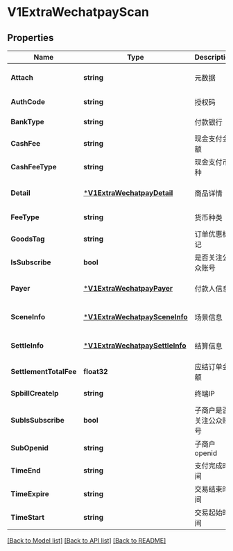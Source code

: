 # V1ExtraWechatpayScan

## Properties
Name | Type | Description | Notes
------------ | ------------- | ------------- | -------------
**Attach** | **string** | 元数据 | [optional] [default to null]
**AuthCode** | **string** | 授权码 | [default to null]
**BankType** | **string** | 付款银行 | [default to null]
**CashFee** | **string** | 现金支付金额 | [default to null]
**CashFeeType** | **string** | 现金支付币种 | [default to null]
**Detail** | [***V1ExtraWechatpayDetail**](v1ExtraWechatpayDetail.md) | 商品详情 | [optional] [default to null]
**FeeType** | **string** | 货币种类 | [default to null]
**GoodsTag** | **string** | 订单优惠标记 | [default to null]
**IsSubscribe** | **bool** | 是否关注公众账号 | [default to null]
**Payer** | [***V1ExtraWechatpayPayer**](v1ExtraWechatpayPayer.md) | 付款人信息 | [optional] [default to null]
**SceneInfo** | [***V1ExtraWechatpaySceneInfo**](v1ExtraWechatpaySceneInfo.md) | 场景信息 | [optional] [default to null]
**SettleInfo** | [***V1ExtraWechatpaySettleInfo**](v1ExtraWechatpaySettleInfo.md) | 结算信息 | [optional] [default to null]
**SettlementTotalFee** | **float32** | 应结订单金额 | [default to null]
**SpbillCreateIp** | **string** | 终端IP | [default to null]
**SubIsSubscribe** | **bool** | 子商户是否关注公众账号 | [default to null]
**SubOpenid** | **string** | 子商户openid | [default to null]
**TimeEnd** | **string** | 支付完成时间 | [default to null]
**TimeExpire** | **string** | 交易结束时间 | [default to null]
**TimeStart** | **string** | 交易起始时间 | [default to null]

[[Back to Model list]](../README.md#documentation-for-models) [[Back to API list]](../README.md#documentation-for-api-endpoints) [[Back to README]](../README.md)


